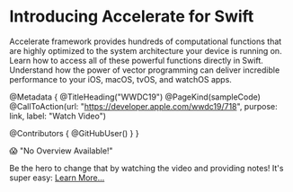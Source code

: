 # Introducing Accelerate for Swift

Accelerate framework provides hundreds of computational functions that are highly optimized to the system architecture your device is running on. Learn how to access all of these powerful functions directly in Swift. Understand how the power of vector programming can deliver incredible performance to your iOS, macOS, tvOS, and watchOS apps.

@Metadata {
   @TitleHeading("WWDC19")
   @PageKind(sampleCode)
   @CallToAction(url: "https://developer.apple.com/wwdc19/718", purpose: link, label: "Watch Video")

   @Contributors {
      @GitHubUser(<replace this with your GitHub handle>)
   }
}

😱 "No Overview Available!"

Be the hero to change that by watching the video and providing notes! It's super easy:
 [Learn More…](https://wwdcnotes.github.io/WWDCNotes/documentation/wwdcnotes/contributing)
